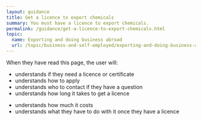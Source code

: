 ```yaml
---
layout: guidance
title: Get a licence to export chemicals
summary: You must have a licence to export chemicals.
permalink: /guidance/get-a-licence-to-export-chemicals.html
topic:
  name: Exporting and doing business abroad
  url: /topic/business-and-self-employed/exporting-and-doing-business-abroad.html
---
```


When they have read this page, the user will:

- understands if they need a licence or certificate
- understands how to apply
- understands who to contact if they have a question
- understands how long it takes to get a licence
* understands how much it costs
* understands what they have to do with it once they have a licence
